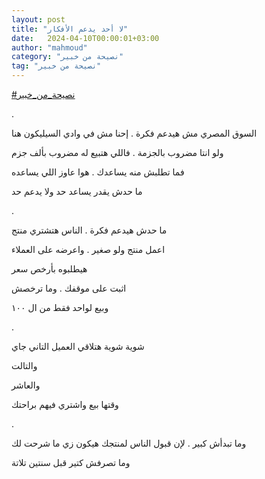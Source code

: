 ```yaml
---
layout: post
title: "لا أحد يدعم الأفكار"
date:   2024-04-10T00:00:01+03:00
author: "mahmoud"
category: "نصيحة من خبير"
tag: "نصيحة من خبير"
---
```



[<u>\#نصيحة\_من\_خبير</u>](https://www.facebook.com/hashtag/%D9%86%D8%B5%D9%8A%D8%AD%D8%A9_%D9%85%D9%86_%D8%AE%D8%A8%D9%8A%D8%B1?__eep__=6&__cft__%5b0%5d=AZWX84lpRuwbm1nXiOnYWNgjfSjTiro-jJzf-79X3Utrf_a6PSTbqDUQw4gt9kaOplT0gp8QmzCmJVYzCuqFvAMr76uqgkAxOrVEphlOimpp7lqqdE-ZhW8Psv5gpWWRNMpo8mTvCCfFQdZMhrhp7I4t0K2aCSxRjecup7ybLNeQOQ&__tn__=*NK-R)

.

السوق المصري مش هيدعم فكرة . إحنا مش في وادي السيليكون
هنا

ولو انتا مضروب بالجزمة . فاللي هتبيع له مضروب بألف
جزم

فما تطلبش منه يساعدك . هوا عاوز اللي يساعده

ما حدش يقدر يساعد حد ولا يدعم حد

.

ما حدش هيدعم فكرة . الناس هتشتري منتج

اعمل منتج ولو صغير . واعرضه على العملاء

هيطلبوه بأرخص سعر

اثبت على موقفك . وما ترخصش

وبيع لواحد فقط من ال ١٠٠

.

شوية شوية هتلاقي العميل التاني جاي

والتالت

والعاشر

وقتها بيع واشتري فيهم براحتك

.

وما تبدأش كبير . لإن قبول الناس لمنتجك هيكون زي ما شرحت
لك

وما تصرفش كتير قبل سنتين تلاتة
